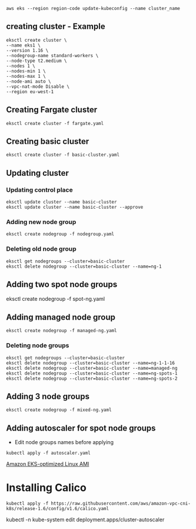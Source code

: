 ```
aws eks --region region-code update-kubeconfig --name cluster_name
```

## creating cluster - Example
```
eksctl create cluster \
--name eks1 \
--version 1.16 \
--nodegroup-name standard-workers \
--node-type t2.medium \
--nodes 1 \
--nodes-min 1 \
--nodes-max 1 \
--node-ami auto \
--vpc-nat-mode Disable \
--region eu-west-1
```
## Creating Fargate cluster
```
eksctl create cluster -f fargate.yaml
```
## Creating basic cluster
```
eksctl create cluster -f basic-cluster.yaml
```
## Updating cluster
### Updating control place
```
eksctl update cluster --name basic-cluster
eksctl update cluster --name basic-cluster --approve
```
### Adding new node group
```
eksctl create nodegroup -f nodegroup.yaml
```
### Deleting old node group
```
eksctl get nodegroups --cluster=basic-cluster
eksctl delete nodegroup --cluster=basic-cluster --name=ng-1
```

## Adding two spot node groups
eksctl create nodegroup -f spot-ng.yaml

## Adding managed node group
```
eksctl create nodegroup -f managed-ng.yaml
```

### Deleting node groups
```
eksctl get nodegroups --cluster=basic-cluster
eksctl delete nodegroup --cluster=basic-cluster --name=ng-1-1-16 
eksctl delete nodegroup --cluster=basic-cluster --name=managed-ng
eksctl delete nodegroup --cluster=basic-cluster --name=ng-spots-1
eksctl delete nodegroup --cluster=basic-cluster --name=ng-spots-2
```

## Adding 3 node groups
```
eksctl create nodegroup -f mixed-ng.yaml
```

## Adding autoscaler for spot node groups

* Edit node groups names before applying

```
kubectl apply -f autoscaler.yaml
```
[Amazon EKS-optimized Linux AMI](https://docs.aws.amazon.com/eks/latest/userguide/eks-optimized-ami.html)

# Installing Calico
```
kubectl apply -f https://raw.githubusercontent.com/aws/amazon-vpc-cni-k8s/release-1.6/config/v1.6/calico.yaml
```

kubectl -n kube-system edit deployment.apps/cluster-autoscaler
